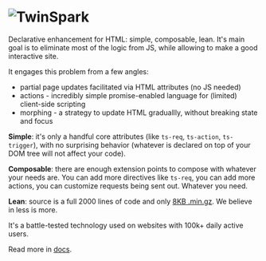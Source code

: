 # ![TwinSpark](https://raw.githubusercontent.com/piranha/twinspark-js/main/www/static/twinspark-logo.svg)

Declarative enhancement for HTML: simple, composable, lean. It's main goal is to
eliminate most of the logic from JS, while allowing to make a good interactive
site.

It engages this problem from a few angles:

- partial page updates facilitated via HTML attributes (no JS needed)
- actions - incredibly simple promise-enabled language for (limited) client-side scripting
- morphing - a strategy to update HTML graduallly, without breaking state and focus

**Simple**: it's only a handful core attributes (like `ts-req`, `ts-action`,
`ts-trigger`), with no surprising behavior (whatever is declared on top of your
DOM tree will not affect your code).

**Composable**: there are enough extension points to compose with whatever your
needs are. You can add more directives like `ts-req`, you can add more actions,
you can customize requests being sent out. Whatever you need.

**Lean**: source is a full 2000 lines of code and only [8KB .min.gz][min]. We believe
in less is more.

[min]: https://github.com/piranha/twinspark-js/raw/main/dist/twinspark.min.js

It's a battle-tested technology used on websites with 100k+ daily active users.

Read more in [docs](https://twinspark.js.org/).
